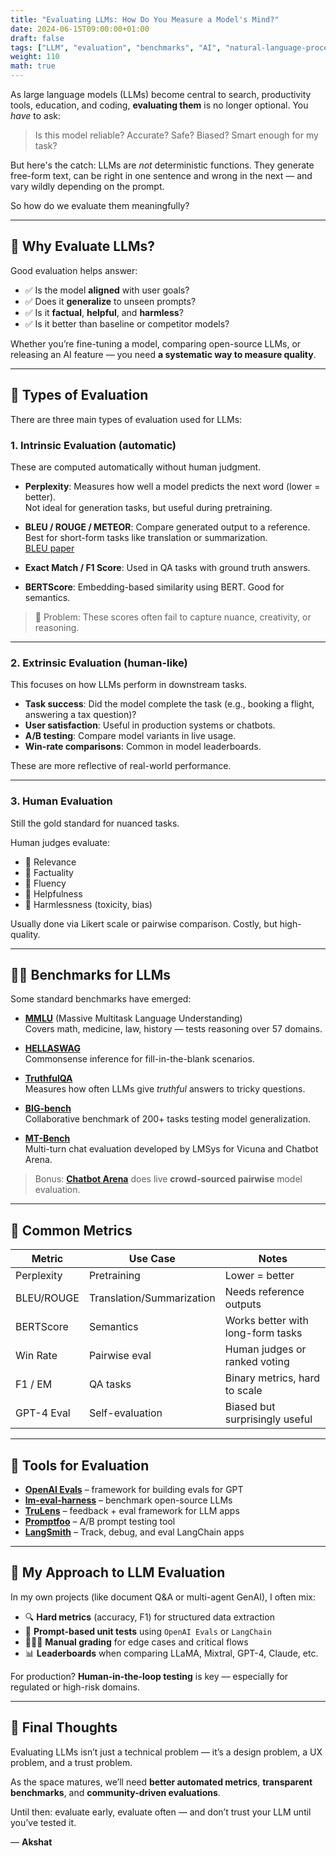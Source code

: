 ```yaml
---
title: "Evaluating LLMs: How Do You Measure a Model's Mind?"
date: 2024-06-15T09:00:00+01:00
draft: false
tags: ["LLM", "evaluation", "benchmarks", "AI", "natural-language-processing", "deep-learning"]
weight: 110
math: true
---
```


As large language models (LLMs) become central to search, productivity tools, education, and coding, **evaluating them** is no longer optional. You *have* to ask:  
> Is this model reliable? Accurate? Safe? Biased? Smart enough for my task?

But here's the catch: LLMs are *not* deterministic functions. They generate free-form text, can be right in one sentence and wrong in the next — and vary wildly depending on the prompt.

So how do we evaluate them meaningfully?

---

## 🧪 Why Evaluate LLMs?

Good evaluation helps answer:

- ✅ Is the model **aligned** with user goals?
- ✅ Does it **generalize** to unseen prompts?
- ✅ Is it **factual**, **helpful**, and **harmless**?
- ✅ Is it better than baseline or competitor models?

Whether you’re fine-tuning a model, comparing open-source LLMs, or releasing an AI feature — you need **a systematic way to measure quality**.

---

## 🎯 Types of Evaluation

There are three main types of evaluation used for LLMs:

### 1. **Intrinsic Evaluation** (automatic)

These are computed automatically without human judgment.

- **Perplexity**: Measures how well a model predicts the next word (lower = better).  
  Not ideal for generation tasks, but useful during pretraining.

- **BLEU / ROUGE / METEOR**: Compare generated output to a reference.  
  Best for short-form tasks like translation or summarization.  
  [BLEU paper](https://aclanthology.org/P02-1040/)

- **Exact Match / F1 Score**: Used in QA tasks with ground truth answers.

- **BERTScore**: Embedding-based similarity using BERT. Good for semantics.

> 🚫 Problem: These scores often fail to capture nuance, creativity, or reasoning.

---

### 2. **Extrinsic Evaluation** (human-like)

This focuses on how LLMs perform in downstream tasks.

- **Task success**: Did the model complete the task (e.g., booking a flight, answering a tax question)?
- **User satisfaction**: Useful in production systems or chatbots.
- **A/B testing**: Compare model variants in live usage.
- **Win-rate comparisons**: Common in model leaderboards.

These are more reflective of real-world performance.

---

### 3. **Human Evaluation**

Still the gold standard for nuanced tasks.

Human judges evaluate:

- 🌟 Relevance
- 🌟 Factuality
- 🌟 Fluency
- 🌟 Helpfulness
- 🌟 Harmlessness (toxicity, bias)

Usually done via Likert scale or pairwise comparison. Costly, but high-quality.

---

## 🧑‍⚖️ Benchmarks for LLMs

Some standard benchmarks have emerged:

- [**MMLU**](https://github.com/hendrycks/test) (Massive Multitask Language Understanding)  
  Covers math, medicine, law, history — tests reasoning over 57 domains.

- [**HELLASWAG**](https://rowanzellers.com/hellaswag/)  
  Commonsense inference for fill-in-the-blank scenarios.

- [**TruthfulQA**](https://arxiv.org/abs/2109.07958)  
  Measures how often LLMs give *truthful* answers to tricky questions.

- [**BIG-bench**](https://github.com/google/BIG-bench)  
  Collaborative benchmark of 200+ tasks testing model generalization.

- [**MT-Bench**](https://github.com/lm-sys/FastChat/blob/main/docs/evaluation.md#mt-bench)  
  Multi-turn chat evaluation developed by LMSys for Vicuna and Chatbot Arena.

> Bonus: [**Chatbot Arena**](https://chat.lmsys.org) does live **crowd-sourced pairwise** model evaluation.

---

## 📏 Common Metrics

| Metric         | Use Case                     | Notes                              |
|----------------|------------------------------|-------------------------------------|
| Perplexity     | Pretraining                  | Lower = better                      |
| BLEU/ROUGE     | Translation/Summarization    | Needs reference outputs             |
| BERTScore      | Semantics                    | Works better with long-form tasks   |
| Win Rate       | Pairwise eval                | Human judges or ranked voting       |
| F1 / EM        | QA tasks                     | Binary metrics, hard to scale       |
| GPT-4 Eval     | Self-evaluation              | Biased but surprisingly useful      |

---

## 🔧 Tools for Evaluation

- [**OpenAI Evals**](https://github.com/openai/evals) – framework for building evals for GPT  
- [**lm-eval-harness**](https://github.com/EleutherAI/lm-evaluation-harness) – benchmark open-source LLMs  
- [**TruLens**](https://github.com/truera/trulens) – feedback + eval framework for LLM apps  
- [**Promptfoo**](https://github.com/promptfoo/promptfoo) – A/B prompt testing tool  
- [**LangSmith**](https://www.langchain.com/langsmith) – Track, debug, and eval LangChain apps  

---

## 💬 My Approach to LLM Evaluation

In my own projects (like document Q&A or multi-agent GenAI), I often mix:

- 🔍 **Hard metrics** (accuracy, F1) for structured data extraction
- 🧪 **Prompt-based unit tests** using `OpenAI Evals` or `LangChain`
- 👨‍👩‍👧 **Manual grading** for edge cases and critical flows
- 📊 **Leaderboards** when comparing LLaMA, Mixtral, GPT-4, Claude, etc.

For production? **Human-in-the-loop testing** is key — especially for regulated or high-risk domains.

---

## 🧠 Final Thoughts

Evaluating LLMs isn’t just a technical problem — it’s a design problem, a UX problem, and a trust problem.

As the space matures, we’ll need **better automated metrics**, **transparent benchmarks**, and **community-driven evaluations**.

Until then: evaluate early, evaluate often — and don’t trust your LLM until you’ve tested it.

— **Akshat**
